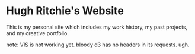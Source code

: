 # Hugh Ritchie's Website

This is my personal site which includes my work history, my past projects, and my creative portfolio. 



note: VIS is not working yet. bloody d3 has no headers in its requests. ugh. 